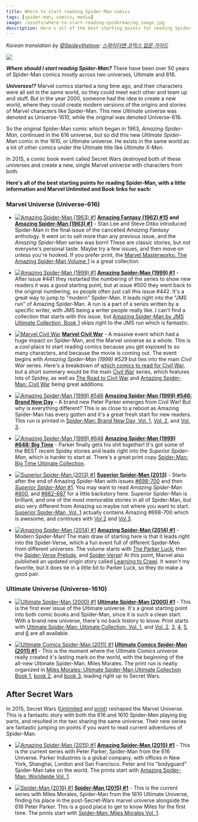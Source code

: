 ```yaml
---
title: Where to start reading Spider-Man comics
tags: [spider-man, comics, media]
image: /assets/where-to-start-reading-spiderman/og_image.jpg
description: Here's all of the best starting points for reading Spider-Man, with a little information and Marvel Unlimited and Book links for each.
---
```


<style>
.article .fit {
	max-width: 100%;
  margin-top: 20px;
}

.article ul {
  margin-left: 0;
}

.article li {
  min-height: 130px;
  list-style: none;
}

.article li img {
	height: 130px;
  border: 1px solid black;
  float: left;
  margin: 5px 10px 0 0;
}
</style>

*Korean translation by <a href="https://twitter.com/spideythelove/">@Spideythelove</a>: <span class="korean">[스파이더맨 코믹스 입문 가이드](/articles/where-to-start-reading-spiderman-korean)</span>*

<img id="spidey-timeline" src="/assets/where-to-start-reading-spiderman/spider-timeline.jpg" class="fit">

***Where should I start reading Spider-Man?*** There have been over 50 years of Spider-Man comics mostly across two universes, Ultimate and 616.

***Universes!?*** Marvel comics started a long time ago, and their characters were all set in the same world, so they could meet each other and team up and stuff. But in the year 2000, someone had the idea to create a new world, where they could create modern versions of the origins and stories of Marvel characters like Spider-Man. This new *Ultimate* universe was denoted as Universe-1610, while the original was denoted Universe-616.

So the original Spider-Man comic which began in 1963, *Amazing Spider-Man*, continued in the 616 universe, but so did this new *Ultimate Spider-Man* comic in the 1610, or Ultimate universe. He exists in the same world as a lot of other comics under the Ultimate title like *Ultimate X-Men*.

In 2015, a comic book event called Secret Wars destroyed both of these universes and create a new, single Marvel universe with characters from both.

**Here's all of the best starting points for reading Spider-Man, with a little information and Marvel Unlimited and Book links for each:**

### Marvel Universe (Universe-616)

- [![Amazing Spider-Man (1963) #1](/assets/where-to-start-reading-spiderman/thumb-1.jpg)](http://amzn.to/1SlrWtQ)
**[Amazing Fantasy (1962) #15](http://marvel.com/comics/issue/16926/amazing_fantasy_1962_15) and [Amazing Spider-Man (1963) #1](http://marvel.com/comics/issue/6482/amazing_spider-man_1963_1)** -
Stan Lee and Steve Ditko introduced Spider-Man in the final issue of the cancelled *Amazing Fantasy* anthology. It went on to sell more than any previous issue, and the *Amazing Spider-Man* series was born! These are classic stories, but not everyone's personal taste. Maybe try a few issues, and then move on unless you're hooked. If you prefer print, the [Marvel Masterworks: The Amazing Spider-Man Volume 1](http://amzn.to/1SlrWtQ) is a great collection.

- [![Amazing Spider-Man (1999) #1](/assets/where-to-start-reading-spiderman/thumb-442.jpg)](http://amzn.to/1TpzWby)
[**Amazing Spider-Man (1999) #1**](http://marvel.com/comics/issue/37894/amazing_spider-man_1999_1) -
After issue #441 they restarted the numbering of the series to show new readers it was a good starting point, but at issue #500 they went back to the original numbering, so people often just call this issue #442. It's a great way to jump to "modern" Spider-Man. It leads right into the "JMS run" of Amazing Spider-Man. A run is a part of a series written by a specific writer, with JMS being a writer people really like. I can't find a collection that starts with this issue, but [Amazing Spider-Man by JMS Ultimate Collection, Book 1](http://amzn.to/1TpzWby) skips right to the JMS run which is fantastic.  

- [![Marvel Civil War](/assets/where-to-start-reading-spiderman/thumb-civil_war2.jpg)](http://amzn.to/1TpzZo2)
[**Marvel Civil War**](http://amzn.to/1TpzZo2) -
A massive event which had a huge impact on Spider-Man, and the Marvel universe as a whole. This is a cool place to start reading comics because you get exposed to so many characters, and because the movie is coming out. The event begins with *Amazing Spider-Man (1999) #529* but ties into the main *Civil War* series. Here's a breakdown of [which comics to read for Civil War](/articles/comics-for-civil-war/), but a short summary would be the main [Civil War](http://amzn.to/1TpzZo2) series, which features lots of Spidey, as well as [The Road to Civil War](http://amzn.to/1JjKyZf) and [Amazing Spider-Man: Civil War](http://amzn.to/1R29fw2) being great additions.

- [![Amazing Spider-Man (1999) #546](/assets/where-to-start-reading-spiderman/thumb-546.jpg)](http://amzn.to/1JJfFIC)
[**Amazing Spider-Man (1999) #546: Brand New Day**](http://marvel.com/comics/issue/17338/amazing_spider-man_1999_546) -
A brand new Peter Parker emerges from Civil War! But why is everything different? This is as close to a reboot as Amazing Spider-Man has every gotten and it's a great fresh start for new readers. This run is printed in [Spider-Man: Brand New Day, Vol. 1](http://amzn.to/1JJfFIC), [Vol. 2](http://amzn.to/1R29JlQ), and [Vol. 3](http://amzn.to/1R29KpV).

- [![Amazing Spider-Man (1999) #648](/assets/where-to-start-reading-spiderman/thumb-648.jpg)](http://amzn.to/1TpzPNb)
[**Amazing Spider-Man (1999) #648: Big Time**](http://marvel.com/comics/issue/34135/amazing_spider-man_1999_648) -
Parker finally gets his shit together! It's got some of the BEST recent Spidey stories and leads right into the *Superior Spider-Man*, which is harder to start at. There's a great print copy [Spider-Man: Big Time Ultimate Collection](http://amzn.to/1TpzPNb).

- [![Superior Spider-Man (2013) #1](/assets/where-to-start-reading-spiderman/thumb-ssm.jpg)](http://amzn.to/1R2a6N3)
[**Superior Spider-Man (2013)**](http://marvel.com/comics/issue/46462/superior_spider-man_2013_1) -
Starts after the end of Amazing Spider-Man with issues [#698-700](http://marvel.com/comics/issue/40120/amazing_spider-man_1999_698) and then [*Superior Spider-Man* #1](http://marvel.com/comics/issue/46462/superior_spider-man_2013_1). You may want to read *Amazing Spider-Man* [#600](http://marvel.com/comics/issue/24407/amazing_spider-man_1999_600), and [#682-687](http://marvel.com/comics/issue/40110/amazing_spider-man_1999_682) for a little backstory here. Superior Spider-Man is brilliant, and one of the most memorable stories in all of Spider-Man, but also very different from Amazing so maybe not where you want to start. [Superior Spider-Man, Vol. 1](http://amzn.to/1R2a6N3) actually contains Amazing #698-700 which is awesome, and continues with [Vol 2](http://amzn.to/1R2a9su) and [Vol 3](http://amzn.to/1JjLTPJ).

- [![Amazing Spider-Man (2014) #1](/assets/where-to-start-reading-spiderman/thumb-asmv3.jpg)](http://amzn.to/1JjM25W)
[**Amazing Spider-Man (2014) #1**](http://marvel.com/comics/issue/45798/amazing_spider-man_2014_1) -
Modern Spider-Man! The main draw of starting here is that it leads right into the Spider-Verse, which a fun event full of different Spider-Men from different universes. The volume starts with [The Parker Luck](http://amzn.to/1JjM25W), then the [Spider-Verse Prelude](http://amzn.to/1JjM2Tg), and [Spider-Verse](http://amzn.to/1JjM7X5)! At this point, Marvel also published an updated origin story called [Learning to Crawl](http://amzn.to/1R2b6kw). It wasn't my favorite, but it does tie in a little bit to Parker Luck, so they do make a good pair.

### Ultimate Universe (Universe-1610)

- [![Ultimate Spider-Man (2000) #1](/assets/where-to-start-reading-spiderman/thumb-usm1.jpg)](http://amzn.to/1JJfLQz)
[**Ultimate Spider-Man (2000) #1**](http://marvel.com/comics/issue/4372/ultimate_spider-man_2000_1) -
This is the first ever issue of the Ultimate universe. It's a great starting point into both comic books and Spider-Man, since it is such a clean start. With a brand new universe, there's no back history to know. Print starts with [Ultimate Spider-Man: Ultimate Collection, Vol. 1](http://amzn.to/1JJfLQz), and [Vol. 2](http://amzn.to/1JOy1b6), [3](http://amzn.to/1R2bBuJ), [4](http://amzn.to/1JOy7zC), [5](http://amzn.to/1JOyeuZ), and [6](http://amzn.to/1JOyfiH) are all available.  

- [![Ultimate Comics Spider-Man (2011) #1](/assets/where-to-start-reading-spiderman/thumb-miles_1.jpg)](http://amzn.to/1TpAa2r)
[**Ultimate Comics Spider-Man (2011) #1**](http://marvel.com/comics/issue/38394/ultimate_comics_spider-man_2011_1) -
This is the moment where the Ultimate Comics universe really created it's lasting mark on the world, with the beginning of the all-new Ultimate Spider-Man, Miles Morales. The print run is neatly organized in [Miles Morales: Ultimate Spider-Man Ultimate Collection Book 1](http://amzn.to/1TpAa2r), [book 2](http://amzn.to/1R2d7x8), and [book 3](http://amzn.to/1R2d8B9), leading right up to Secret Wars.

## After Secret Wars

In 2015, Secret Wars ([Unlimited](http://marvel.com/comics/issue/52447/secret_wars_2015_1) and [print](http://amzn.to/1R2dR5e)) reshaped the Marvel Universe. This is a fantastic story with both the 616 and 1610 Spider-Men playing big parts, and resulted in the two sharing the same universe. Their new series are fantastic jumping on points if you want to read current adventures of Spider-Man.

- [![Amazing Spider-Man (2015) #1](/assets/where-to-start-reading-spiderman/thumb-secret_parker.jpg)](http://amzn.to/1TpzY3m)
[**Amazing Spider-Man (2015) #1**](http://marvel.com/comics/issue/55298/amazing_spider-man_2015_1) -
This is the current series with Peter Parker, Spider-Man from the 616 Universe. Parker Industries is a global company, with offices in New York, Shanghai, London and San Francisco. Peter and his "bodyguard" Spider-Man take on the world. The prints start with [Amazing Spider-Man: Worldwide Vol. 1](http://amzn.to/1TpzY3m).

- [![Spider-Man (2016) #1](/assets/where-to-start-reading-spiderman/thumb-secret_miles.jpg)](http://amzn.to/1MQzrDu)
[**Spider-Man (2015) #1**](http://marvel.com/comics/issue/55693/spider-man_2016_1) -
This is the current series with Miles Morales, Spider-Man from the 1610 Ultimate Universe, finding his place in the post-Secret-Wars marvel universe alongside the 616 Peter Parker. This is a good place to get to know Miles for the first time. The prints start with [Spider-Man: Miles Morales Vol. 1](http://amzn.to/1MQzrDu).
